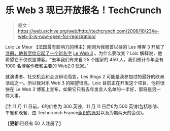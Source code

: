 # 乐 Web 3 现已开放报名！TechCrunch

> 原文：<https://web.archive.org/web/http://techcrunch.com/2006/10/23/le-web-3-is-now-open-for-registration/>

Loic Le Meur 【法国最有影响力的博主】刚刚为我翘首以待的 Les 博客 3 开放了[注册，他甚至给它起了一个新名字](https://web.archive.org/web/20151003182248/http://www.leweb3.com/) [Le Web 3](https://web.archive.org/web/20151003182248/http://www.leweb3.com/) 。为什么要改变？Loic 解释说，他希望它不仅仅是博客。“去年我们有来自 25 个国家的 450 人，我们预计今年会有 1000 名博客作者和主要的 Web2.0 玩家。”

就演讲者、社交机会和会议辩论而言，Les Blogs 2 可能是我参加过的最好的欧洲活动之一。所以我对乐 Web 3 的期望很高。Loic 目前正在开发这个项目，他将很快在 Le Web 3 博客上宣布，如果它只有去年发言人名单的一半好，那将是另一件大事。

[注:11 月 11 日前，€的价格为 300 英镑，11 月 11 日后€为 500 英镑(包括咖啡、午餐和晚餐、由 Techcrunch France[组织的派对](https://web.archive.org/web/20151003182248/http://fr.techcrunch.com/)以及为期两天的会议)。

【**更新**:已经有 50 人注册了】